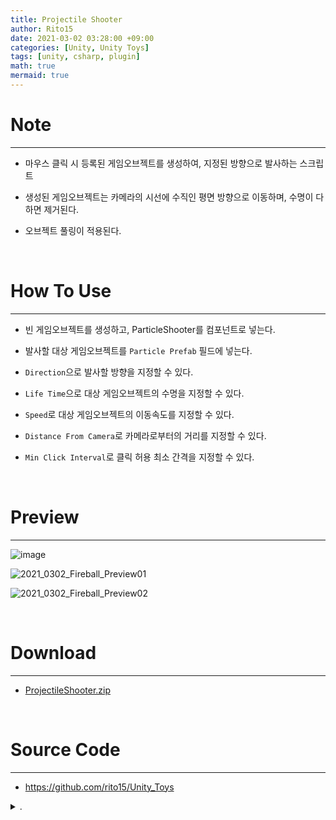 ```yaml
---
title: Projectile Shooter
author: Rito15
date: 2021-03-02 03:28:00 +09:00
categories: [Unity, Unity Toys]
tags: [unity, csharp, plugin]
math: true
mermaid: true
---
```


# Note
---
- 마우스 클릭 시 등록된 게임오브젝트를 생성하여, 지정된 방향으로 발사하는 스크립트

- 생성된 게임오브젝트는 카메라의 시선에 수직인 평면 방향으로 이동하며, 수명이 다하면 제거된다.

- 오브젝트 풀링이 적용된다.

<br>

# How To Use
---
- 빈 게임오브젝트를 생성하고, ParticleShooter를 컴포넌트로 넣는다.

- 발사할 대상 게임오브젝트를 `Particle Prefab` 필드에 넣는다.

- `Direction`으로 발사할 방향을 지정할 수 있다.

- `Life Time`으로 대상 게임오브젝트의 수명을 지정할 수 있다.

- `Speed`로 대상 게임오브젝트의 이동속도를 지정할 수 있다.

- `Distance From Camera`로 카메라로부터의 거리를 지정할 수 있다.

- `Min Click Interval`로 클릭 허용 최소 간격을 지정할 수 있다.

<br>

# Preview
---

![image](https://user-images.githubusercontent.com/42164422/109544716-3ccf3000-7b0b-11eb-84c1-9a064cc37f67.png)

![2021_0302_Fireball_Preview01](https://user-images.githubusercontent.com/42164422/109539634-e4952f80-7b04-11eb-88f4-760a6b5af2d7.gif)

![2021_0302_Fireball_Preview02](https://user-images.githubusercontent.com/42164422/109539647-e6f78980-7b04-11eb-8100-a2e508a9f398.gif)

<br>

# Download
---

- [ProjectileShooter.zip](https://github.com/rito15/Images/files/6063833/ProjectileShooter.zip)

<br>

# Source Code
---
- <https://github.com/rito15/Unity_Toys>

<details>
<summary markdown="span"> 
.
</summary>

```cs
using System;
using System.Collections;
using System.Collections.Generic;
using UnityEngine;

using Random = UnityEngine.Random;

// 2021. 03. 02. 03:02
// 작성자 : Rito

namespace Rito
{
    public class ProjectileShooter : MonoBehaviour
    {
        public enum Direction
        {
            Left, Right, Up, Down, Random
        }

        /***********************************************************************
        *                               Public Fields
        ***********************************************************************/
        #region .
        public Direction _direction = Direction.Random;

        public GameObject _projectilePrefab;
        [Range(1f, 10f)] public float _lifeTime = 5f;
        [Range(1f, 20f)] public float _speed = 10f;
        [Range(1f, 20f)] public float _distanceFromCamera = 10f;

        [Range(0.01f, 1f)]
        public float _minClickInterval = 0.1f; // 클릭 허용 최소 간격

        #endregion
        /***********************************************************************
        *                               Private Fields
        ***********************************************************************/
        #region .
        private float _currentClickInterval = 0f;

        #endregion
        /***********************************************************************
        *                               Unity Events
        ***********************************************************************/
        #region .
        private void Start()
        {
            _poolGo = new GameObject("Projectile Pool");
        }
        private void OnEnable()
        {
            if (_projectilePrefab == null)
            {
                Debug.LogError("ProjectileShooter : 투사체 오브젝트를 등록해주세요");
                return;
            }

            _projectilePrefab.SetActive(false);
        }

        private void Update()
        {
            if (_projectilePrefab == null) return;
            if (_currentClickInterval > 0f)
            {
                _currentClickInterval -= Time.deltaTime;
                return;
            }

            if (Input.GetMouseButton(0) || Input.GetMouseButton(1))
            {
                StartCoroutine(ShootRoutine());
                _currentClickInterval = _minClickInterval;
            }
        }

        #endregion
        /***********************************************************************
        *                               Coroutine
        ***********************************************************************/
        #region .
        private IEnumerator ShootRoutine()
        {
            Vector3 moveDir;
            Vector3 worldMove;
            float lifeTime = _lifeTime;

            // 이동 방향 결정
            switch (_direction)
            {
                case Direction.Left: moveDir = Vector3.left; break;
                case Direction.Right: moveDir = Vector3.right; break;
                case Direction.Up: moveDir = Vector3.up; break;
                case Direction.Down: moveDir = Vector3.down; break;
                case Direction.Random:
                default:
                    moveDir = new Vector3(Random.Range(-1f, 1f), Random.Range(-1f, 1f), 0f).normalized;
                    break;
            }

            worldMove = Camera.main.transform.TransformDirection(moveDir) * _speed;

            // 투사체 스폰
            GameObject psInstance = Spawn();
            Transform psTransform = psInstance.transform;

            // 투사체 위치 지정
            Vector3 mousePos = Input.mousePosition;
            mousePos.z = _distanceFromCamera;
            psTransform.position = Camera.main.ScreenToWorldPoint(mousePos);

            float t = 0f;
            while (t < lifeTime)
            {
                psTransform.Translate(worldMove * Time.deltaTime, Space.World);

                t += Time.deltaTime;
                yield return null;
            }

            Despawn(psInstance);
        }

        #endregion
        /***********************************************************************
        *                               Pooling
        ***********************************************************************/
        #region .
        private Queue<GameObject> _poolQueue = new Queue<GameObject>();
        private GameObject _poolGo;
        private int _maxCount = 0;

        private GameObject Spawn()
        {
            GameObject next;

            if (_poolQueue.Count == 0)
            {
                next = Instantiate(_projectilePrefab);
                _maxCount++;
            }
            else
            {
                next = _poolQueue.Dequeue();
            }

            UpdatePoolGoName();

            next.SetActive(true);
            next.transform.SetParent(_poolGo.transform);
            return next;
        }

        private void Despawn(GameObject go)
        {
            go.SetActive(false);
            //go.transform.SetParent(_poolGo.transform);
            _poolQueue.Enqueue(go);
            UpdatePoolGoName();
        }

        private void UpdatePoolGoName()
        {
            _poolGo.name = $"Projectile Pool [{_poolQueue.Count} / {_maxCount}]";
        }

        #endregion
    }
}
```

</details>

